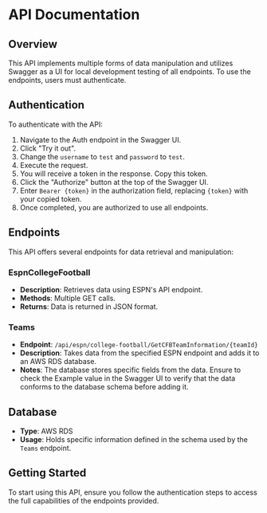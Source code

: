 # API Documentation

## Overview
This API implements multiple forms of data manipulation and utilizes Swagger as a UI for local development testing of all endpoints. To use the endpoints, users must authenticate.

## Authentication
To authenticate with the API:

1. Navigate to the Auth endpoint in the Swagger UI.
2. Click "Try it out".
3. Change the `username` to `test` and `password` to `test`.
4. Execute the request.
5. You will receive a token in the response. Copy this token.
6. Click the "Authorize" button at the top of the Swagger UI.
7. Enter `Bearer {token}` in the authorization field, replacing `{token}` with your copied token.
8. Once completed, you are authorized to use all endpoints.

## Endpoints
This API offers several endpoints for data retrieval and manipulation:

### EspnCollegeFootball
- **Description**: Retrieves data using ESPN's API endpoint.
- **Methods**: Multiple GET calls.
- **Returns**: Data is returned in JSON format.

### Teams
- **Endpoint**: `/api/espn/college-football/GetCFBTeamInformation/{teamId}`
- **Description**: Takes data from the specified ESPN endpoint and adds it to an AWS RDS database.
- **Notes**: The database stores specific fields from the data. Ensure to check the Example value in the Swagger UI to verify that the data conforms to the database schema before adding it.

## Database
- **Type**: AWS RDS
- **Usage**: Holds specific information defined in the schema used by the `Teams` endpoint.

## Getting Started
To start using this API, ensure you follow the authentication steps to access the full capabilities of the endpoints provided.
